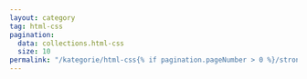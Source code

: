 ```yaml
---
layout: category
tag: html-css
pagination:
  data: collections.html-css
  size: 10
permalink: "/kategorie/html-css{% if pagination.pageNumber > 0 %}/strona-{{ pagination.pageNumber | plus: 1}}{% endif %}/index.html"
---
```

